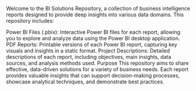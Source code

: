 Welcome to the BI Solutions Repository, a collection of business intelligence reports designed to provide deep insights into various data domains. This repository includes:

Power BI Files (.pbix): Interactive Power BI files for each report, allowing you to explore and analyze data using the Power BI desktop application.
PDF Reports: Printable versions of each Power BI report, capturing key visuals and insights in a static format.
Project Descriptions: Detailed descriptions of each report, including objectives, main insights, data sources, and analysis methods used.
Purpose
This repository aims to share effective, data-driven solutions for a variety of business needs. Each report provides valuable insights that can 
support decision-making processes, showcase analytical techniques, and demonstrate best practices.
